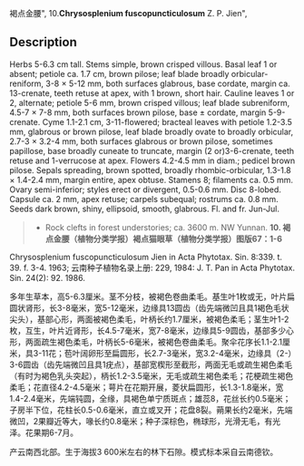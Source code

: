 褐点金腰",
10.**Chrysosplenium fuscopuncticulosum** Z. P. Jien",

## Description
Herbs 5-6.3 cm tall. Stems simple, brown crisped villous. Basal leaf 1 or absent; petiole ca. 1.7 cm, brown pilose; leaf blade broadly orbicular-reniform, 3-8 × 5-12 mm, both surfaces glabrous, base cordate, margin ca. 13-crenate, teeth retuse at apex, with 1 brown, short hair. Cauline leaves 1 or 2, alternate; petiole 5-6 mm, brown crisped villous; leaf blade subreniform, 4.5-7 × 7-8 mm, both surfaces brown pilose, base ± cordate, margin 5-9-crenate. Cyme 1.1-2.1 cm, 3-11-flowered; bracteal leaves with petiole 1.2-3.5 mm, glabrous or brown pilose, leaf blade broadly ovate to broadly orbicular, 2.7-3 × 3.2-4 mm, both surfaces glabrous or brown pilose, sometimes papillose, base broadly cuneate to truncate, margin (2 or)3-6-crenate, teeth retuse and 1-verrucose at apex. Flowers 4.2-4.5 mm in diam.; pedicel brown pilose. Sepals spreading, brown spotted, broadly rhombic-orbicular, 1.3-1.8 × 1.4-2.4 mm, margin entire, apex obtuse. Stamens 8; filaments ca. 0.5 mm. Ovary semi-inferior; styles erect or divergent, 0.5-0.6 mm. Disc 8-lobed. Capsule ca. 2 mm, apex retuse; carpels subequal; rostrums ca. 0.8 mm. Seeds dark brown, shiny, ellipsoid, smooth, glabrous. Fl. and fr. Jun-Jul.

> * Rock clefts in forest understories; ca. 3600 m. NW Yunnan.
**10. 褐点金腰（植物分类学报）褐点猫眼草（植物分类学报）图版67：1-6**

Chrysosplenium fuscopuncticulosum Jien in Acta Phytotax. Sin. 8:339. t. 39. f. 3-4. 1963; 云南种子植物名录上册: 229, 1984: J. T. Pan in Acta Phytotax. Sin. 24(2): 92. 1986.

多年生草本，高5-6.3厘米。茎不分枝，被褐色卷曲柔毛。基生叶1枚或无，叶片扁圆状肾形，长3-8毫米，宽5-12毫米，边缘具13圆齿（齿先端微凹且具1褐色毛状尖头），基部心形，两面被褐色柔毛，叶柄长约1.7厘米，被褐色柔毛；茎生叶1-2枚，互生，叶片近肾形，长4.5-7毫米，宽7-8毫米，边缘具5-9圆齿，基部多少心形，两面疏生褐色柔毛，叶柄长5-6毫米，被褐色卷曲柔毛。聚伞花序长1.1-2.1厘米，具3-11花；苞叶阔卵形至扁圆形，长2.7-3毫米，宽3.2-4毫米，边缘具（2-）3-6圆齿（齿先端微凹且具1疣点），基部宽楔形至截形，两面无毛或疏生褐色柔毛（有时为褐色乳头突起），柄长1.2-3.5毫米，无毛或疏生褐色柔毛；花梗疏生褐色柔毛；花直径4.2-4.5毫米；萼片在花期开展，菱状扁圆形，长1.3-1.8毫米，宽1.4-2.4毫米，先端钝圆，全缘，具褐色单宁质斑点；雄蕊8，花丝长约0.5毫米；子房半下位，花柱长0.5-0.6毫米，直立或叉开；花盘8裂。蒴果长约2毫米，先端微凹，2果瓣近等大，喙长约0.8毫米；种子深棕色，椭球形，光滑无毛，有光泽。花果期6-7月。

产云南西北部。生于海拔3 600米左右的林下石隙。模式标本采自云南德钦。
